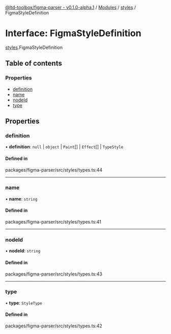 [@ltd-toolbox/figma-parser - v0.1.0-alpha.1](../README.md) / [Modules](../modules.md) / [styles](../modules/styles.md) / FigmaStyleDefinition

# Interface: FigmaStyleDefinition

[styles](../modules/styles.md).FigmaStyleDefinition

## Table of contents

### Properties

- [definition](styles.FigmaStyleDefinition.md#definition)
- [name](styles.FigmaStyleDefinition.md#name)
- [nodeId](styles.FigmaStyleDefinition.md#nodeid)
- [type](styles.FigmaStyleDefinition.md#type)

## Properties

### definition

• **definition**: ``null`` \| `object` \| `Paint`[] \| `Effect`[] \| `TypeStyle`

#### Defined in

packages/figma-parser/src/styles/types.ts:44

___

### name

• **name**: `string`

#### Defined in

packages/figma-parser/src/styles/types.ts:41

___

### nodeId

• **nodeId**: `string`

#### Defined in

packages/figma-parser/src/styles/types.ts:43

___

### type

• **type**: `StyleType`

#### Defined in

packages/figma-parser/src/styles/types.ts:42

